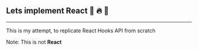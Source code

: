 ## Lets implement React :unicorn: :fire: 🍨

---

This is my attempt, to replicate React Hooks API from scratch

Note: This is not **React**
